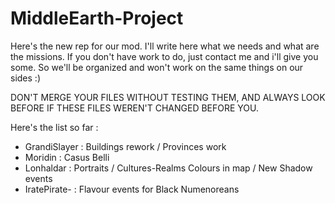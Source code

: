 # MiddleEarth-Project

Here's the new rep for our mod. I'll write here what we needs and what are the missions. If you don't have work to do, just contact me and i'll give you some. So we'll be organized and won't work on the same things on our sides :)

DON'T MERGE YOUR FILES WITHOUT TESTING THEM, AND ALWAYS LOOK BEFORE IF THESE FILES WEREN'T CHANGED BEFORE YOU.

Here's the list so far :
- GrandiSlayer : Buildings rework / Provinces work
- Moridin : Casus Belli
- Lonhaldar : Portraits / Cultures-Realms Colours in map / New Shadow events
- IratePirate- : Flavour events for Black Numenoreans
